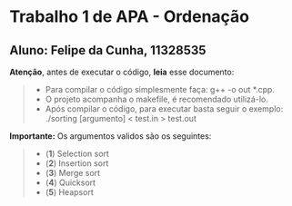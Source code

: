 Trabalho 1 de APA - Ordenação
===================

Aluno: Felipe da Cunha, 11328535
-----------

**Atenção**, antes de executar o código, **leia** esse documento:

> - Para compilar o código simplesmente faça: g++ -o out *.cpp.
> - O projeto acompanha o makefile, é recomendado utilizá-lo.
> - Após compilar o código, para executar basta seguir o exemplo: ./sorting [argumento] < test.in > test.out

**Importante:** Os argumentos validos são os seguintes:
> - (**1**) Selection sort
> - (**2**) Insertion sort
> - (**3**) Merge sort
> - (**4**) Quicksort
> - (**5**) Heapsort



